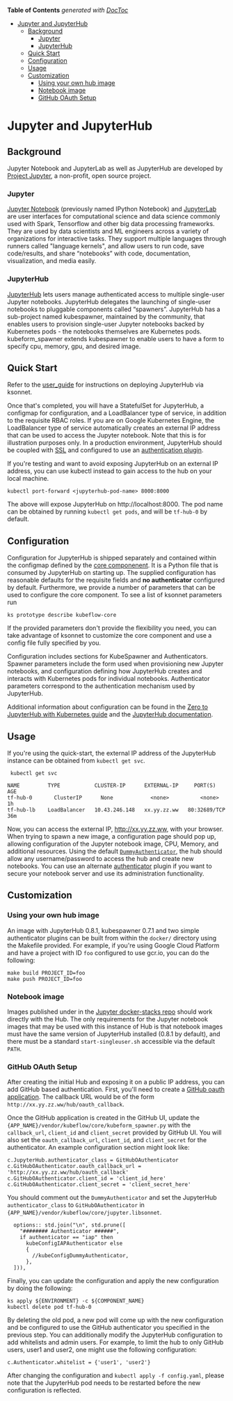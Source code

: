 <!-- START doctoc generated TOC please keep comment here to allow auto update -->
<!-- DON'T EDIT THIS SECTION, INSTEAD RE-RUN doctoc TO UPDATE -->
**Table of Contents**  *generated with [DocToc](https://github.com/thlorenz/doctoc)*

- [Jupyter and JupyterHub](#jupyter-and-jupyterhub)
  - [Background](#background)
    - [Jupyter](#jupyter)
    - [JupyterHub](#jupyterhub)
  - [Quick Start](#quick-start)
  - [Configuration](#configuration)
  - [Usage](#usage)
  - [Customization](#customization)
    - [Using your own hub image](#using-your-own-hub-image)
    - [Notebook image](#notebook-image)
    - [GitHub OAuth Setup](#github-oauth-setup)

<!-- END doctoc generated TOC please keep comment here to allow auto update -->

# Jupyter and JupyterHub

## Background

Jupyter Notebook and JupyterLab as well as JupyterHub are developed by [Project
Jupyter](http://jupyter.org/about), a non-profit, open source project.

### Jupyter

[Jupyter Notebook](https://jupyter-notebook.readthedocs.io/en/stable/)
(previously named IPython Notebook) and [JupyterLab](https://jupyterlab.readthedocs.io/en/latest/) are user
interfaces for computational science and data science commonly used with
Spark, Tensorflow and other big data processing frameworks. They are used
by data scientists and ML engineers across a variety of organizations
for interactive tasks. They support multiple languages through runners called
"language kernels", and allow users to run code, save code/results, and share
“notebooks” with code, documentation, visualization, and media easily.

### JupyterHub

[JupyterHub](https://jupyterhub.readthedocs.io/en/latest/) lets users manage
authenticated access to multiple single-user
Jupyter notebooks. JupyterHub delegates the launching of
single-user notebooks to pluggable components called “spawners”. JupyterHub
has a sub-project named kubespawner, maintained by the
community, that enables users to provision single-user Jupyter notebooks backed by Kubernetes pods - the notebooks themselves are
Kubernetes pods. kubeform_spawner extends kubespawner to enable users to have
a form to specify cpu, memory, gpu, and desired image.

## Quick Start

Refer to the [user_guide](../../user_guide.md) for instructions on deploying JupyterHub via ksonnet.

Once that's completed, you will have a StatefulSet for JupyterHub, a configmap for configuration, and a LoadBalancer type of service, in addition to the requisite RBAC roles.
If you are on Google Kubernetes Engine, the LoadBalancer type of service automatically creates an external IP address that can be
used to access the Jupyter notebook. Note that this is for illustration purposes only. In
a production environment, JupyterHub should be coupled with [SSL](https://jupyterhub.readthedocs.io/en/latest/getting-started/security-basics.html#enabling-ssl-encryption) and configured to use an
[authentication plugin](https://jupyterhub.readthedocs.io/en/latest/reference/authenticators.html).

If you're testing and want to avoid exposing JupyterHub on an external IP address, you can use kubectl instead to gain access to the hub on your local machine.

```commandline
kubectl port-forward <jupyterhub-pod-name> 8000:8000
```

The above will expose JupyterHub on http://localhost:8000. The pod name can be obtained by running `kubectl get pods`, and will be `tf-hub-0` by default.

## Configuration

Configuration for JupyterHub is shipped separately and contained within the configmap defined by the [core componenent](https://github.com/kubeflow/kubeflow/tree/master/kubeflow). It is a Python file that is consumed by JupyterHub on starting up. The supplied configuration has reasonable defaults for the requisite fields and **no authenticator** configured by default. Furthermore, we provide a number of parameters that can be used to configure
the core component. To see a list of ksonnet parameters run

```
ks prototype describe kubeflow-core
```

If the provided parameters don't provide the flexibility you need, you can take advantage of ksonnet to customize the core component and use a config file fully specified by you.

Configuration includes sections for KubeSpawner and Authenticators. Spawner parameters include the form used when provisioning new
Jupyter notebooks, and configuration defining how JupyterHub creates and interacts with Kubernetes pods for individual notebooks.
Authenticator parameters correspond to the authentication mechanism used by JupyterHub.

Additional information about configuration can be found in the 
[Zero to JupyterHub with Kubernetes guide](https://zero-to-jupyterhub.readthedocs.io/en/latest/)
and the [JupyterHub documentation](https://jupyterhub.readthedocs.io/en/latest/).


## Usage

If you're using the quick-start, the external IP address of the JupyterHub 
instance can be obtained from `kubectl get svc`.

```commandline
 kubectl get svc

NAME         TYPE           CLUSTER-IP      EXTERNAL-IP     PORT(S)        AGE
tf-hub-0       ClusterIP      None            <none>          <none>         1h
tf-hub-lb    LoadBalancer   10.43.246.148   xx.yy.zz.ww   80:32689/TCP   36m
```

Now, you can access the external IP, http://xx.yy.zz.ww, with your browser.
When trying to spawn a new image, a configuration page should pop up, allowing
configuration of the Jupyter notebook image, CPU, Memory, and additional
resources. Using the default [`DummyAuthenticator`](https://github.com/yuvipanda/jupyterhub-dummy-authenticator),
the hub should allow any username/password to access the hub and create new
notebooks. You can use an alternate [authenticator](https://jupyterhub.readthedocs.io/en/latest/reference/authenticators.html) plugin if you want to secure your notebook server and use its administration functionality.

## Customization

### Using your own hub image

An image with JupyterHub 0.8.1, kubespawner 0.7.1 and two simple authenticator plugins can be built from within the `docker/` directory using the Makefile provided. For example, if you're using Google Cloud Platform and have a project with ID `foo` configured to use gcr.io, you can do the following:

```commandline
make build PROJECT_ID=foo
make push PROJECT_ID=foo
```

### Notebook image

Images published under in the [Jupyter docker-stacks repo](https://github.com/jupyter/docker-stacks)
should work directly with the Hub. The only requirements for the Jupyter
notebook images that may be used with this instance of Hub is
that notebook images must have the same version of JupyterHub installed
(0.8.1 by default), and there must be a standard `start-singleuser.sh` accessible
via the default `PATH`.

### GitHub OAuth Setup

After creating the initial Hub and exposing it on a public IP address, you can add GitHub based authentication. First, you'll need to create a [GitHub oauth application](https://github.com/settings/applications/new). The callback URL would be of the form `http://xx.yy.zz.ww/hub/oauth_callback`.

Once the GitHub application is created in the GitHub UI, update the 
`{APP_NAME}/vendor/kubeflow/core/kubeform_spawner.py` with the `callback_url`, `client_id` and `client_secret`
provided by GitHub UI. You will
also set the `oauth_callback_url`, `client_id`, and `client_secret` for the
authenticator. An example configuration section might look like:

```commandline
c.JupyterHub.authenticator_class = GitHubOAuthenticator
c.GitHubOAuthenticator.oauth_callback_url = 'http://xx.yy.zz.ww/hub/oauth_callback'
c.GitHubOAuthenticator.client_id = 'client_id_here'
c.GitHubOAuthenticator.client_secret = 'client_secret_here'
```

You should comment out the `DummyAuthenticator` and
set the JupyterHub `authenticator_class` to `GitHubOAuthenticator` in `{APP_NAME}/vendor/kubeflow/core/jupyter.libsonnet`.

```commandline
  options:: std.join("\n", std.prune([
    "######## Authenticator ######",
    if authenticator == "iap" then
      kubeConfigIAPAuthenticator else
      {
        //kubeConfigDummyAuthenticator,
      },
  ])),
```

Finally, you can update the configuration and apply the new configuration by
doing the following:

```commandline
ks apply ${ENVIRONMENT} -c ${COMPONENT_NAME}
kubectl delete pod tf-hub-0
```

By deleting the old pod, a new pod will come up with the new configuration
and be configured to use the GitHub authenticator you specified in the 
previous step. You can additionally modify the JupyterHub configuration to add
whitelists and admin users. For example, to limit the hub to only GitHub users,
user1 and user2, one might use the following configuration:

```commandline
c.Authenticator.whitelist = {'user1', 'user2'}
```

After changing the configuration and `kubectl apply -f config.yaml`, please
note that the JupyterHub pod needs to be restarted before the new configuration
is reflected.
